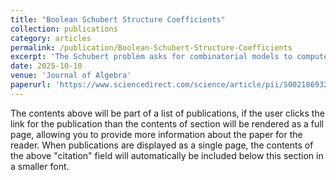 ```yaml
---
title: "Boolean Schubert Structure Coefficients"
collection: publications
category: articles
permalink: /publication/Boolean-Schubert-Structure-Coefficients
excerpt: 'The Schubert problem asks for combinatorial models to compute structure constants of the cohomology ring with respect to Schubert classes and has been an important open problem in algebraic geometry and combinatorics that guided fruitful research for decades. In this paper, we provide an explicit formula for the (equivariant) Schubert structure constants $c_{uv}^w$ across all Lie types when the elements $u,v,w$ are boolean. In particular, in type $A$, all Schubert structure constants on boolean elements are either $0$ or $1$.'
date: 2025-10-10
venue: 'Journal of Algebra'
paperurl: 'https://www.sciencedirect.com/science/article/pii/S0021869325005575'
---
```


The contents above will be part of a list of publications, if the user clicks the link for the publication than the contents of section will be rendered as a full page, allowing you to provide more information about the paper for the reader. When publications are displayed as a single page, the contents of the above "citation" field will automatically be included below this section in a smaller font.
